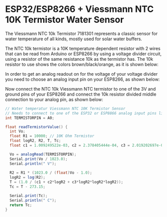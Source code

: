 # ESP32/ESP8266 + Viessmann NTC 10K Termistor Water Sensor

The Viessmann NTC 10k Termistor 7181301 represents a classic sensor for water temperature of all kinds, mostly used for solar water buffers.

[](ntc_10k_viessmann_termistor.jpeg)

The NTC 10k termistor is a 10K temperature dependent resistor with 2 wires that can be read from Arduino or ESP8266 by using a voltage divider circuit, 
using a resistor of the same resistance 10k as the termistor has.
The 10k resistor to use shows the colors brown/black/orange, as it is shown below:
[](/ESP32/HomeSensors/NTC_10K_Termistor/10k_resistor_colors.png)

In order to get an analog readout on for the voltage of your voltage divider you need to choose an analog input pin on your ESP8266, as shown below:

[](/ESP32/HomeSensors/NTC_10K_Termistor/esp8266_analog_pin.png)

Now connect the NTC 10k Viessmann NTC termistor to one of the 3V and ground pins of your ESP8266 and connect the 10k resistor divided middle connection to your analog pin, as shown below:
[](/ESP32/HomeSensors/NTC_10K_Termistor/NTC_10k_esp_circuit.png)

```java
// Water temperatur Viessmann NTC 10K Termistor Sensor 
// Needs to connect to one of the ESP32 or ESP8866 analog input pins like A0
int TERMISTORPIN = A0;

float readTermistorValue() {
  int Vo;
  float R1 = 10000; // 10K Ohm Termistor
  float logR2, R2, T, Tc;
  float c1 = 1.009249522e-03, c2 = 2.378405444e-04, c3 = 2.019202697e-07;

  Vo = analogRead(TERMISTORPIN);
  Serial.print(Vo / 1023.0);
  Serial.println(" V");   
  
  R2 = R1 * (1023.0 / (float)Vo - 1.0);
  logR2 = log(R2);
  T = (1.0 / (c1 + c2*logR2 + c3*logR2*logR2*logR2));
  Tc = T - 273.15; 

  Serial.print(Tc);
  Serial.println(" C");   
  return Tc;
}
```

